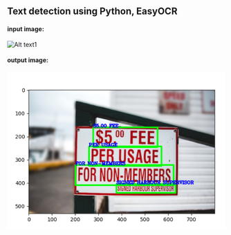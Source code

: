 ## Text detection using Python, EasyOCR


#### input image:
![Alt text1](/data/test2.pnng "input image")


#### output image:
![Alt text2](/images/test2.png "output image")